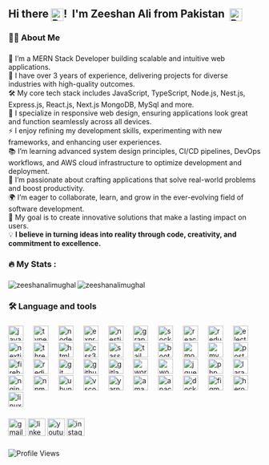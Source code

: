 <h2 align="left">
  Hi there<img src="https://user-images.githubusercontent.com/18350557/176309783-0785949b-9127-417c-8b55-ab5a4333674e.gif" alt="Pakistan Flag" width="25" style="vertical-align: middle; margin-left: 5px;">!&nbsp; I'm Zeeshan Ali from Pakistan 
  <img src="https://www.countryflags.com/wp-content/uploads/pakistan-flag-png-large.png" alt="Pakistan Flag" width="25" style="vertical-align: middle; margin-left: 5px;">
</h2>


###
###

<h3 align="left">👩‍💻  About Me</h3>

###
🔭 I’m a MERN Stack Developer building scalable and intuitive web applications.  
💼 I have over 3 years of experience, delivering projects for diverse industries with high-quality outcomes.  
🛠️ My core tech stack includes JavaScript, TypeScript, Node.js, Nest.js, Express.js, React.js, Next.js MongoDB, MySql and more.  
🎨 I specialize in responsive web design, ensuring applications look great and function seamlessly across all devices.   
⚡ I enjoy refining my development skills, experimenting with new frameworks, and enhancing user experiences.  
📚 I’m learning advanced system design principles, CI/CD pipelines, DevOps workflows, and AWS cloud infrastructure to optimize development and deployment.  
🚀 I’m passionate about crafting applications that solve real-world problems and boost productivity.  
🌍 I’m eager to collaborate, learn, and grow in the ever-evolving field of software development.  
🎯 My goal is to create innovative solutions that make a lasting impact on users.  
💡 <b>I believe in turning ideas into reality through code, creativity, and commitment to excellence.  </b>
###

<h3 align="left">🔥   My Stats :</h3>

###
<p><img align="left" src="https://github-readme-stats.vercel.app/api/top-langs?username=zeeshanalimughal&show_icons=true&locale=en&layout=compact" alt="zeeshanalimughal" /></p>

<p><img align="center" src="https://github-readme-streak-stats.herokuapp.com/?user=zeeshanalimughal&" alt="zeeshanalimughal" /></p>

###

<h3 align="left">🛠 Language and tools</h3>

###
<div align="left">
  <a style="text-decoration: none !important;" href="https://www.javascript.com/" target="_blank">
    <img src="https://cdn.jsdelivr.net/gh/devicons/devicon/icons/javascript/javascript-original.svg" height="30" alt="javascript logo" />
  </a>
  <img width="12" />
  <a style="text-decoration: none !important;" href="https://www.typescriptlang.org/" target="_blank">
    <img src="https://cdn.jsdelivr.net/gh/devicons/devicon/icons/typescript/typescript-original.svg" height="30" alt="typescript logo" />
  </a>
  <img width="12" />
  <a style="text-decoration: none !important;" href="https://nodejs.org/" target="_blank">
    <img src="https://cdn.simpleicons.org/nodedotjs/339933" height="30" alt="nodejs logo" />
  </a>
  <img width="12" />
  <a style="text-decoration: none !important;" href="https://expressjs.com/" target="_blank">
    <img src="https://cdn.jsdelivr.net/gh/devicons/devicon/icons/express/express-original.svg" height="30" alt="express logo" />
  </a>
  <img width="12" />
  <a style="text-decoration: none !important;" href="https://nestjs.com/" target="_blank">
    <img src="https://cdn.simpleicons.org/nestjs/E0234E" height="30" alt="nestjs logo" />
  </a>
  <img width="12" />
  <a style="text-decoration: none !important;" href="https://graphql.org/" target="_blank">
    <img src="https://cdn.jsdelivr.net/gh/devicons/devicon/icons/graphql/graphql-plain.svg" height="30" alt="graphql logo" />
  </a>
  <img width="12" />
  <a style="text-decoration: none !important;" href="https://socket.io/" target="_blank">
    <img src="https://cdn.simpleicons.org/socketdotio/010101" height="30" alt="socketio logo" />
  </a>
  <img width="12" />
  <a style="text-decoration: none !important;" href="https://react.dev/" target="_blank">
    <img src="https://cdn.jsdelivr.net/gh/devicons/devicon/icons/react/react-original.svg" height="30" alt="react logo" />
  </a>
  <img width="12" />
  <a style="text-decoration: none !important;" href="https://redux.js.org/" target="_blank">
    <img src="https://cdn.jsdelivr.net/gh/devicons/devicon/icons/redux/redux-original.svg" height="30" alt="redux logo" />
  </a>
  <img width="12" />
  <a style="text-decoration: none !important;" href="https://www.electronjs.org/" target="_blank">
    <img src="https://cdn.jsdelivr.net/gh/devicons/devicon/icons/electron/electron-original.svg" height="30" alt="electron logo" />
  </a>
  <img width="12" />
  <a style="text-decoration: none !important;" href="https://nextjs.org/" target="_blank">
    <img src="https://cdn.jsdelivr.net/gh/devicons/devicon/icons/nextjs/nextjs-original.svg" height="30" alt="nextjs logo" />
  </a>
  <img width="12" />
  <a style="text-decoration: none !important;" href="https://threejs.org/" target="_blank">
    <img src="https://cdn.jsdelivr.net/gh/devicons/devicon/icons/threejs/threejs-original.svg" height="30" alt="threejs logo" />
  </a>
  <img width="12" />
  <a style="text-decoration: none !important;" href="https://developer.mozilla.org/en-US/docs/Web/HTML" target="_blank">
    <img src="https://cdn.jsdelivr.net/gh/devicons/devicon/icons/html5/html5-original.svg" height="30" alt="html5 logo" />
  </a>
  <img width="12" />
  <a style="text-decoration: none !important;" href="https://developer.mozilla.org/en-US/docs/Web/CSS" target="_blank">
    <img src="https://cdn.jsdelivr.net/gh/devicons/devicon/icons/css3/css3-original.svg" height="30" alt="css3 logo" />
  </a>
  <img width="12" />
  <a style="text-decoration: none !important;" href="https://sass-lang.com/" target="_blank">
    <img src="https://cdn.jsdelivr.net/gh/devicons/devicon/icons/sass/sass-original.svg" height="30" alt="sass logo" />
  </a>
  <img width="12" />
  <a style="text-decoration: none !important;" href="https://tailwindcss.com/" target="_blank">
    <img src="https://cdn.jsdelivr.net/gh/devicons/devicon/icons/tailwindcss/tailwindcss-original-wordmark.svg" height="30" alt="tailwindcss logo" />
  </a>
  <img width="12" />
  <a style="text-decoration: none !important;" href="https://getbootstrap.com/" target="_blank">
    <img src="https://cdn.jsdelivr.net/gh/devicons/devicon/icons/bootstrap/bootstrap-original.svg" height="30" alt="bootstrap logo" />
  </a>
  <img width="12" />
  <a style="text-decoration: none !important;" href="https://www.mongodb.com/" target="_blank">
    <img src="https://cdn.jsdelivr.net/gh/devicons/devicon/icons/mongodb/mongodb-original.svg" height="30" alt="mongodb logo" />
  </a>
  <img width="12" />
  <a style="text-decoration: none !important;" href="https://www.mysql.com/" target="_blank">
    <img src="https://cdn.jsdelivr.net/gh/devicons/devicon/icons/mysql/mysql-original.svg" height="30" alt="mysql logo" />
  </a>
  <img width="12" />
  <a style="text-decoration: none !important;" href="https://www.postgresql.org/" target="_blank">
    <img src="https://cdn.jsdelivr.net/gh/devicons/devicon/icons/postgresql/postgresql-original.svg" height="30" alt="postgresql logo" />
  </a>
  <img width="12" />
  <a style="text-decoration: none !important;" href="https://firebase.google.com/" target="_blank">
    <img src="https://cdn.jsdelivr.net/gh/devicons/devicon/icons/firebase/firebase-plain.svg" height="30" alt="firebase logo" />
  </a>
  <img width="12" />
  <a style="text-decoration: none !important;" href="https://redis.io/" target="_blank">
    <img src="https://cdn.jsdelivr.net/gh/devicons/devicon/icons/redis/redis-original.svg" height="30" alt="redis logo" />
  </a>
  <img width="12" />
  <a style="text-decoration: none !important;" href="https://git-scm.com/" target="_blank">
    <img src="https://cdn.jsdelivr.net/gh/devicons/devicon/icons/git/git-original.svg" height="30" alt="git logo" />
  </a>
  <img width="12" />
  <a style="text-decoration: none !important;" href="https://github.com/" target="_blank">
    <img src="https://cdn.jsdelivr.net/gh/devicons/devicon/icons/github/github-original.svg" height="30" alt="github logo" />
  </a>
  <img width="12" />
  <a style="text-decoration: none !important;" href="https://about.gitlab.com/" target="_blank">
    <img src="https://cdn.jsdelivr.net/gh/devicons/devicon/icons/gitlab/gitlab-original.svg" height="30" alt="gitlab logo" />
  </a>
  <img width="12" />
  <a style="text-decoration: none !important;" href="https://wordpress.org/" target="_blank">
    <img src="https://cdn.jsdelivr.net/gh/devicons/devicon/icons/wordpress/wordpress-original.svg" height="30" alt="wordpress logo" />
  </a>
  <img width="12" />
  <a style="text-decoration: none !important;" href="https://woocommerce.com/" target="_blank">
    <img src="https://cdn.jsdelivr.net/gh/devicons/devicon/icons/woocommerce/woocommerce-original.svg" height="30" alt="woocommerce logo" />
  </a>
  <img width="12" />
  <a style="text-decoration: none !important;" href="https://jquery.com/" target="_blank">
    <img src="https://cdn.jsdelivr.net/gh/devicons/devicon/icons/jquery/jquery-original.svg" height="30" alt="jquery logo" />
  </a>
  <img width="12" />
  <a style="text-decoration: none !important;" href="https://www.php.net/" target="_blank">
    <img src="https://cdn.jsdelivr.net/gh/devicons/devicon/icons/php/php-original.svg" height="30" alt="php logo" />
  </a>
  <img width="12" />
  <a style="text-decoration: none !important;" href="https://laravel.com/" target="_blank">
    <img src="https://cdn.jsdelivr.net/gh/devicons/devicon/icons/laravel/laravel-original.svg" height="30" alt="laravel logo" />
  </a>
  <img width="12" />
  <a style="text-decoration: none !important;" href="https://www.nginx.com/" target="_blank">
    <img src="https://cdn.jsdelivr.net/gh/devicons/devicon/icons/nginx/nginx-original.svg" height="30" alt="nginx logo" />
  </a>
  <img width="12" />
  <a style="text-decoration: none !important;" href="https://www.npmjs.com/" target="_blank">
    <img src="https://cdn.jsdelivr.net/gh/devicons/devicon/icons/npm/npm-original-wordmark.svg" height="30" alt="npm logo" />
  </a>
  <img width="12" />
  <a style="text-decoration: none !important;" href="https://ubuntu.com/" target="_blank">
    <img src="https://cdn.jsdelivr.net/gh/devicons/devicon/icons/ubuntu/ubuntu-plain.svg" height="30" alt="ubuntu logo" />
  </a>
  <img width="12" />
  <a style="text-decoration: none !important;" href="https://code.visualstudio.com/" target="_blank">
    <img src="https://cdn.jsdelivr.net/gh/devicons/devicon/icons/vscode/vscode-original.svg" height="30" alt="vscode logo" />
  </a>
  <img width="12" />
  <a style="text-decoration: none !important;" href="https://yarnpkg.com/" target="_blank">
    <img src="https://cdn.jsdelivr.net/gh/devicons/devicon/icons/yarn/yarn-original.svg" height="30" alt="yarn logo" />
  </a>
  <img width="12" />
  <a style="text-decoration: none !important;" href="https://aws.amazon.com/" target="_blank">
    <img src="https://cdn.jsdelivr.net/gh/devicons/devicon/icons/amazonwebservices/amazonwebservices-line-wordmark.svg" height="30" alt="amazonwebservices logo" />
  </a>
  <img width="12" />
  <a style="text-decoration: none !important;" href="https://kafka.apache.org/" target="_blank">
    <img src="https://cdn.simpleicons.org/apachekafka/231F20" height="30" alt="apachekafka logo" />
  </a>
  <img width="12" />
  <a style="text-decoration: none !important;" href="https://www.docker.com/" target="_blank">
    <img src="https://cdn.jsdelivr.net/gh/devicons/devicon/icons/docker/docker-original.svg" height="30" alt="docker logo" />
  </a>
  <img width="12" />
  <a style="text-decoration: none !important;" href="https://www.figma.com/" target="_blank">
    <img src="https://cdn.jsdelivr.net/gh/devicons/devicon/icons/figma/figma-original.svg" height="30" alt="figma logo" />
  </a>
  <img width="12" />
  <a style="text-decoration: none !important;" href="https://www.heroku.com/" target="_blank">
    <img src="https://cdn.jsdelivr.net/gh/devicons/devicon/icons/heroku/heroku-original.svg" height="30" alt="heroku logo" />
  </a>
  <img width="12" />
  <a style="text-decoration: none !important;" href="https://www.linux.org/" target="_blank">
    <img src="https://cdn.jsdelivr.net/gh/devicons/devicon/icons/linux/linux-original.svg" height="30" alt="linux logo" />
  </a>
</div>

###

<div align="left">
  <a style="text-decoration: none !important;" href="mailto:zeeshanaliryk18@gmail.com">
    <img src="https://img.shields.io/static/v1?message=Gmail&logo=gmail&label=&color=D14836&logoColor=white&labelColor=&style=for-the-badge" height="35" alt="gmail logo"  />
  </a>
  <a style="text-decoration: none !important;" href="https://www.linkedin.com/in/zeeshan-ali-mughal" target="_blank">
    <img src="https://img.shields.io/static/v1?message=LinkedIn&logo=linkedin&label=&color=0077B5&logoColor=white&labelColor=&style=for-the-badge" height="35" alt="linkedin logo"  />
  </a>
  <a style="text-decoration: none !important;" href="https://www.youtube.com/@techustaad2843" target="_blank">
    <img src="https://img.shields.io/static/v1?message=Youtube&logo=youtube&label=&color=FF0000&logoColor=white&labelColor=&style=for-the-badge" height="35" alt="youtube logo"  />
  </a>
  <a style="text-decoration: none !important;" href="https://www.instagram.com/zeeshanali053" target="_blank">
    <img src="https://img.shields.io/static/v1?message=Instagram&logo=instagram&label=&color=E4405F&logoColor=white&labelColor=&style=for-the-badge" height="35" alt="instagram logo"  />
  </a>
</div>

###
![Profile Views](https://komarev.com/ghpvc/?username=zeeshanalimughal&color=blue)
